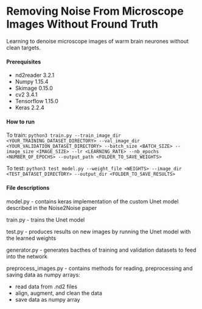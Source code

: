 # Removing Noise From Microscope Images Without Fround Truth
Learning to denoise microscope images of warm brain neurones without clean targets.  

#### Prerequisites

* nd2reader 3.2.1
* Numpy 1.15.4
* Skimage 0.15.0 
* cv2 3.4.1
* Tensorflow 1.15.0
* Keras 2.2.4

#### How to run

To train: ```python3 train.py --train_image_dir <YOUR_TRAINING_DATASET_DIRECTORY> --val_image_dir <YOUR_VALIDATION_DATASET_DIRECTORY> --batch_size <BATCH_SIZE> --image_size <IMAGE_SIZE> --lr <LEARNING_RATE> --nb_epochs <NUMBER_OF_EPOCHS> --output_path <FOLDER_TO_SAVE_WEIGHTS>``` 

To test: ```python3 test_model.py --weight_file <WEIGHTS> --image_dir <TEST_DATASET_DIRECTORY> --output_dir <FOLDER_TO_SAVE_RESULTS>```

#### File descriptions

model.py - contains keras implementation of the custom Unet model described in the Noise2Noise paper

train.py - trains the Unet model

test.py - produces results on new images by running the Unet model with the learned weights

generator.py - generates bacthes of training and validation datasets to feed into the network

preprocess_images.py - contains methods for reading, preprocessing and saving data as numpy arrays:
* read data from .nd2 files
* align, augment, and clean the data
* save data as numpy array
